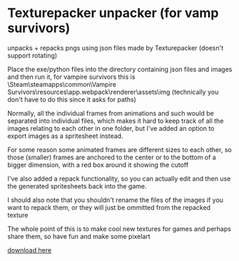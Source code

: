 # Texturepacker unpacker (for vamp survivors)
unpacks + repacks pngs using json files made by Texturepacker (doesn't support rotating)

Place the exe/python files into the directory containing json files and images and then run it, for vampire survivors this is \Steam\steamapps\common\Vampire Survivors\resources\app\.webpack\renderer\assets\img
(technically you don't have to do this since it asks for paths)

Normally, all the individual frames from animations and such would be separated into individual files, which makes it hard to keep track of all the images relating to each other in one folder, but I've added an option to export images as a spritesheet instead.

For some reason some animated frames are different sizes to each other, so those (smaller) frames are anchored to the center or to the bottom of a bigger dimension, with a red box around it showing the cutoff

I've also added a repack functionality, so you can actually edit and then use the generated spritesheets back into the game.

I should also note that you shouldn't rename the files of the images if you want to repack them, or they will just be ommitted from the repacked texture

The whole point of this is to make cool new textures for games and perhaps share them, so have fun and make some pixelart

[download here](https://github.com/SigilQuiver/Texturepacker-unpacker-vamp-survivors-/releases)
